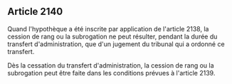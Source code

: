 Article 2140
----
Quand l'hypothèque a été inscrite par application de l'article 2138, la cession
de rang ou la subrogation ne peut résulter, pendant la durée du transfert
d'administration, que d'un jugement du tribunal qui a ordonné ce transfert.

Dès la cessation du transfert d'administration, la cession de rang ou la
subrogation peut être faite dans les conditions prévues à l'article 2139.
